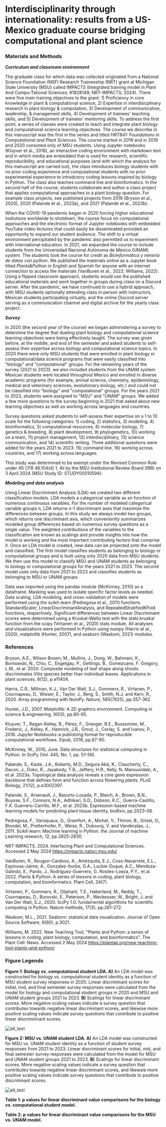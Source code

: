 # Interdisciplinarity through internationality: results from a US-Mexico graduate course bridging computational and plant science

### Materials and Methods

***Curriculum and classroom environment***

The graduate class for which data was collected originated from a National Science Foundation (NSF) Research Traineeship (NRT) grant at Michigan State University (MSU) called IMPACTS (Integrated training model in Plant And Compu-Tational Sciences; \#1828149; NRT-IMPACTS, 2024). There were five main training objectives to the grant: 1) Proficiency in core knowledge in plant & computational science, 2) Expertise in interdisicplinary research in plant biology & computation, 3) Development of communication, leadership, & management skills, 4) Development of trainees' teaching skills, and 5) Development of trainees' mentoring skills. To address the first point, a series of classes were created to teach and integrate plant biology and computational science learning objectives. The course we describe in this manuscript was the first in the series and titled *HRT841: Foundations in Computational and Plant Sciences*. The course started in 2019 and in 2019 and 2020 consisted only of MSU students. Using Jupyter notebooks (Kluyver et al., 2016), an interactive coding environment with markdown text and in which media are embedded that is used for research, scientific reproducibility, and educational purposes (and with which the analysis for this manuscript are carried out), the class introduces biology students with no prior coding experience and computational students with no prior experimental experience to introdctory coding lessons inspired by biology in Python. The class also teaches command line and bioinformatics. In the second half of the course, students collaborate and author a class project that applies computational approaches to a plant biology question. For example class projects, see published projects from 2019 (Bryson et al., 2020), 2020 (Palande et al., 2023a), and 2021 (Palande et al., 2023b). 

When the COVID-19 pandemic began in 2020 forcing higher educational insitutions worldwide to shutdown, the course focus on computational approaches and the electronic format of Jupyter notebooks with embedded YouTube video lectures that could easily be disseminated provided an opportunity to expand our student audience. The shift to a virtual environment percipitated by the pandemic also permitted us to experiment with international education. In 2021, we expanded the course to include students from the Universidad Nacional Autónoma de México (UNAM) system. The students took the course for credit as *Bioinformática y minería de datos con python*. We published the materials online as a Jupyter book titled *Plants&Python* in English and Spanish for anyone with an internet connection to access the materials (VanBuren et al., 2022; Williams, 2022). Using a flipped classroom approach, students would use the published educational materials and work together in groups during class on a Discord server. After the pandemic, we have continued to use a hybrid approach, with MSU students optionally attending class in person with instructors, Mexican students participating virtually, and the online Discord server serving as a communication channel and digital archive for the yearly class project.

***Survey***

In 2020 (the second year of the course) we began administering a survey to determine the degree that dueling plant biology and computational science learning objectives were being effectively taught. The survey was given before, at the middle, and end of the semester and asked students to self-assess their expertise across biology and computational science topics. In 2020 there were only MSU students that were enrolled in plant biology or computational/data science programs that were easily classified into "biology" and "computational" groups. For the remaining years of the survey (2021 to 2023), we also included students from the UNAM system. Mexican students were located throughout Mexico and enrolled in diverse academic programs (for example, animal science, chemistry, epidemiology, medical and veterinary sciences, evolutionary biology, etc.) and could not be classified into "biology" and "computational" groups. For the years 2021 to 2023, students were assigned to "MSU" and "UNAM" groups. We added a few more questions to the survey beginning in 2021 that asked about new learning objectives as well as working across languages and countries.

Survey questions asked students to self-assess their expertise on a 1 to 10 scale for the following categories: 1) coding, 2) statistics, 3) modeling, 4) bioinformatics, 5) computational resources, 6) molecular biology, 7) genetics & breeding, 8) plant development, 9) phylogenetics, 10) working on a team, 11) project management, 12) interdisciplinary, 13) science communication, and 14) scientific writing. Three additional questions were added for the years 2021 to 2023: 15) command line, 16) working across countries, and 17) working across languages.

This study was determined to be exempt under the Revised Common Rule under 45 CFR 46.104(d) 1, 4ii by the MSU Institutional Review Board (IRB) on 3 April 2024 (MSU Study ID: STUDY00010594).

***Modeling and data analysis***

Using Linear Discriminant Analysis (LDA) we created two different classification models. LDA models a categorical variable as an function of numerous continuous varaibles. For the number of modeled categorical variable groups n, LDA returns n-1 discriminant axes that maximize the differences between groups. In this study we always model two groups, which returns one discriminant axis, which conveniently summarizes modeled group differences based on numerous survey questions as a single value. The weighted contributions of the variables to the classification are known as scalings and provide insights into how the model is working and the most important contributing factors that comprise it. Once an LDA model is created, new data can be projected onto the model and classified. The first model classifies students as belonging to biology or computational groups and is built using only 2020 data from MSU students. We then use this model to classify MSU and UNAM students as belonging to biology or computational groups for the years 2021 to 2023. The second model uses only data from 2021 to 2023 and classifies students as belonging to MSU or UNAM groups.

Data was imported using the pandas module (McKinney, 2010) as a dataframe. Masking was used to isolate specific factor levels as needed. Data scaling, LDA modeling, and cross-validation of models were performed using the scikit-learn (Pedregosa et al., 2011) functions StandardScaler, LinearDiscriminantAnalysis, and RepeatedStratifiedKFold functions, respectively. Significant differences between Linear Discriminant scores were determined using a Kruskal-Wallis test with the stats.kruskal function from the scipy (Virtanen et al., 2020) stats module. All analyses and visualizations were performed in Python using numpy (Harris et al., 2020), matplotlib (Hunter, 2007), and seaborn (Waskom, 2021) modules.

### References

Bryson, A.E., Wilson Brown, M., Mullins, J., Dong, W., Bahmani, K., Bornowski, N., Chiu, C., Engelgau, P., Gettings, B., Gomezcano, F. Gregory, L.M., et al. 2020. Composite modeling of leaf shape along shoots discriminates Vitis species better than individual leaves. Applications in plant sciences, 8(12), p.e11404.

Harris, C.R., Millman, K.J., Van Der Walt, S.J., Gommers, R., Virtanen, P., Cournapeau, D., Wieser, E., Taylor, J., Berg, S., Smith, N.J. and Kern, R., 2020. Array programming with NumPy. Nature, 585(7825), pp.357-362.

Hunter, J.D., 2007. Matplotlib: A 2D graphics environment. Computing in science & engineering, 9(03), pp.90-95.

Kluyver, T., Ragan-Kelley, B., Pérez, F., Granger, B.E., Bussonnier, M., Frederic, J., Kelley, K., Hamrick, J.B., Grout, J., Corlay, S. and Ivanov, P., 2016. Jupyter Notebooks-a publishing format for reproducible computational workflows. Elpub, 2016, pp.87-90.

McKinney, W., 2010, June. Data structures for statistical computing in Python. In SciPy (Vol. 445, No. 1, pp. 51-56).

Palande, S., Kaste, J.A., Roberts, M.D., Segura Abá, K., Claucherty, C., Dacon, J., Doko, R., Jayakody, T.B., Jeffery, H.R., Kelly, N. Manousidaki, A., et al. 2023a. Topological data analysis reveals a core gene expression backbone that defines form and function across flowering plants. PLoS Biology, 21(12), p.e3002397.

Palande, S., Arsenault, J., Basurto-Lozada, P., Bleich, A., Brown, B.N., Buysse, S.F., Connors, N.A., Adhikari, S.D., Dobson, K.C., Guerra-Castillo, F.X. Guerrero-Carrillo, M.F., et al. 2023b. Expression-based machine learning models for predicting plant tissue identity. bioRxiv, pp.2023-08.

Pedregosa, F., Varoquaux, G., Gramfort, A., Michel, V., Thirion, B., Grisel, O., Blondel, M., Prettenhofer, P., Weiss, R., Dubourg, V. and Vanderplas, J., 2011. Scikit-learn: Machine learning in Python. the Journal of machine Learning research, 12, pp.2825-2830.

NRT-IMPACTS. 2024. Interfacing Plant and Computational Sciences. Accessed 2 May 2024 https://impacts.natsci.msu.edu/

VanBuren, R., Rougon-Cardoso, A., Amézquita, E.J., Coss-Navarrete, E.L., Espinosa-Jaime, A., Gonzalez-Iturbe, O.A., Luckie-Duque, A.C., Mendoza-Galindo, E., Pardo, J., Rodríguez-Guerrero, G. Rosiles-Loeza, P.Y., et al. 2022. Plants & Python: A series of lessons in coding, plant biology, computation, and bioinformatics. Plant Cell, 34(7).

Virtanen, P., Gommers, R., Oliphant, T.E., Haberland, M., Reddy, T., Cournapeau, D., Burovski, E., Peterson, P., Weckesser, W., Bright, J. and Van Der Walt, S.J., 2020. SciPy 1.0: fundamental algorithms for scientific computing in Python. Nature methods, 17(3), pp.261-272.

Waskom, M.L., 2021. Seaborn: statistical data visualization. Journal of Open Source Software, 6(60), p.3021.

Williams, M. 2022. New Teaching Tool, "Plants and Python: a series of lessons in coding, plant biology, computation, and bioinformatics". The Plant Cell: News. Accessed 2 May 2024 https://plantae.org/new-teaching-tool-plants-and-python/

### Figure Legends

**Figure 1: Biology vs. computational student LDA. A)** An LDA model was constructed for biology vs. computational student identity as a function of MSU student survey responses in 2020. Linear discriminant scores for initial, mid, and final semester survey responses were calculated from the model for biology and computational student groups in 2020 and MSU and UNAM student groups 2021 to 2023. **B)** Scalings for linear discriminant scores. More negative scaling values indicate a survey question that contributes towards negative linear discriminant scores, and likewise more positive scaling values indicate survey questions that contribute to positive linear discrimninant scores.

![alt_text](https://github.com/DanChitwood/interdisciplinary_international_education/blob/main/figures/Figure1.jpg)

**Figure 2: MSU vs. UNAM student LDA. A)** An LDA model was constructed for MSU vs. UNAM student identity as a function of student survey responses from 2021 to 2023. Linear discriminant scores for initial, mid, and final semester survey responses were calculated from the model for MSU and UNAM student groups 2021 to 2023. **B)** Scalings for linear discriminant scores. More negative scaling values indicate a survey question that contributes towards negative linear discriminant scores, and likewsie more positive scaling values indicate survey questions that contribute to positive discriminant scores.

![alt_text](https://github.com/DanChitwood/interdisciplinary_international_education/blob/main/figures/Figure2.jpg)

**Table 1: p values for linear discriminant value comparisons for the biology vs. computational student model.**

**Table 2: p values for linear discriminant value comparisons for the MSU vs. UNAM model.**
